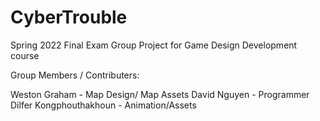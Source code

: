 # CyberTrouble
Spring 2022 Final Exam Group Project for Game Design Development course

Group Members / Contributers:

Weston Graham - Map Design/ Map Assets
David Nguyen - Programmer
Dilfer Kongphouthakhoun - Animation/Assets
